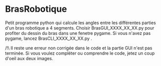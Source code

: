 # BrasRobotique

Petit programme python qui calcule les angles entre les différentes parties d'un bras robotique a 4 segments. 
Choisir BrasGUI_XXXX_XX_XX.py pour profiter du dessin du bras dans une fenetre pygame.
Si vous n'avez pas pygame, lancez BrasCLI_XXXX_XX_XX.py .


/!\ Il reste une erreur non corrigée dans le code et la partie GUI n'est pas terminée.
Si vous voulez compléter ou comprendre le code, jetez un coup d'oeil aux deux images.

